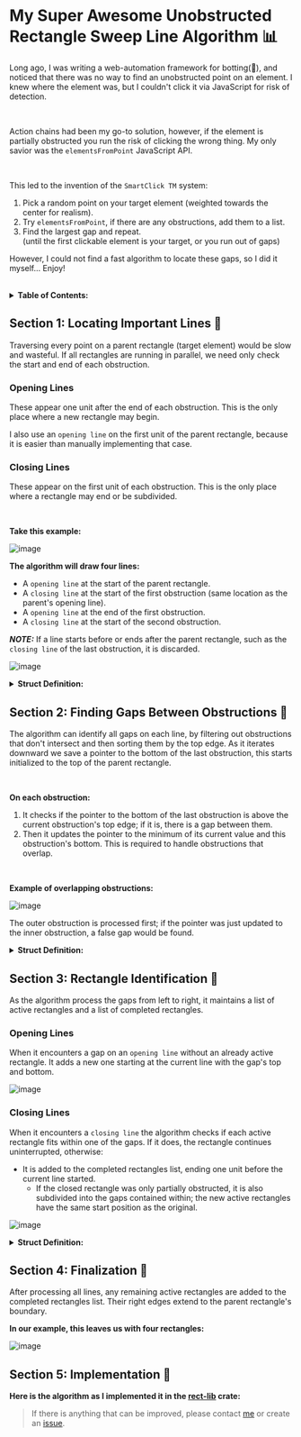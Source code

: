 <head>
  <title>Sweep Line Algorithm | Auxv.org</title>
  <meta name="author" content="Owen Friedman">
  <meta name="description" content="This sweep line algorithm identifies all unique gaps between rectangular obstructions 📊...
">
</head>

# My Super Awesome Unobstructed Rectangle Sweep Line Algorithm 📊

Long ago, I was writing a web-automation framework for botting(🤖), and noticed that there was no way to find an unobstructed point on an element. I knew where the element was, but I couldn't click it via JavaScript for risk of detection.

<br/>

Action chains had been my go-to solution, however, if the element is partially obstructed you run the risk of clicking the wrong thing. My only savior was the `elementsFromPoint` JavaScript API.

<br/>

This led to the invention of the `SmartClick TM` system:

1. Pick a random point on your target element (weighted towards the center for realism).
2. Try `elementsFromPoint`, if there are any obstructions, add them to a list.
3. Find the largest gap and repeat. <br/>
   (until the first clickable element is your target, or you run out of gaps)

However, I could not find a fast algorithm to locate these gaps, so I did it myself... Enjoy!

<br/>
<details>
<summary><b>Table of Contents:</b></summary>

- [My Super Awesome Unobstructed Rectangle Sweep Line Algorithm 📊](#my-supper-awesome-unobstructed-rectangle-sweep-line-algorithm)
- [Section 1: Locating Important Lines 🔭](#section-1-locating-important-lines)
- [Section 2: Finding Gaps Between Obstructions 📏](#section-2-finding-gaps-between-obstructions)
- [Section 3: Rectangle Identification 🧱](#section-3-rectangle-identification)
- [Section 4: Finalization 🏁](#section-4-finalization)
- [Section 5: Implementation 🔩](#section-5-implementation)

</details>


## Section 1: Locating Important Lines 🔭

Traversing every point on a parent rectangle (target element) would be slow and wasteful. If all rectangles are running in parallel, we need only check the start and end of each obstruction.
<br/>

### Opening Lines

These appear one unit after the end of each obstruction. This is the only place where a new rectangle may begin.

I also use an `opening line` on the first unit of the parent rectangle, because it is easier than manually implementing that case.

### Closing Lines

These appear on the first unit of each obstruction. This is the only place where a rectangle may end or be subdivided.

<br/>

**Take this example:**

![image](/algorithms/diagrams/unobstructed_sweep_line-1.svg)

**The algorithm will draw four lines:**

- A `opening line` at the start of the parent rectangle.
- A `closing line` at the start of the first obstruction (same location as the parent's opening line).
- A `opening line` at the end of the first obstruction.
- A `closing line` at the start of the second obstruction.

_**NOTE:**_ If a line starts before or ends after the parent rectangle, such as the `closing line` of the last obstruction, it is discarded.

![image](/algorithms/diagrams/unobstructed_sweep_line-2.svg)


<details>
<summary><b>Struct Definition:</b></summary>

```rs
/// A line we need to check for gaps.
struct Line<T> {
    x: T,
    opens: bool,
}
```

</details>


## Section 2: Finding Gaps Between Obstructions 📏

The algorithm can identify all gaps on each line, by filtering out obstructions that don't intersect and then sorting them by the top edge. As it iterates downward we save a pointer to the bottom of the last obstruction, this starts initialized to the top of the parent rectangle.

<br/>

**On each obstruction:**

1. It checks if the pointer to the bottom of the last obstruction is above the current obstruction's top edge; if it is, there is a gap between them.
2. Then it updates the pointer to the minimum of its current value and this obstruction's bottom. This is required to handle obstructions that overlap.

<br/>

**Example of overlapping obstructions:**

![image](/algorithms/diagrams/unobstructed_sweep_line-3.svg)

The outer obstruction is processed first; if the pointer was just updated to the inner obstruction, a false gap would be found.


<details>
<summary><b>Struct Definition:</b></summary>

```rs
/// A gap between two obstructions.
struct Gap<T> {
    top: T,
    bottom: T,
}
```

</details>


## Section 3: Rectangle Identification 🧱

As the algorithm process the gaps from left to right, it maintains a list of active rectangles and a list of completed rectangles.

### Opening Lines

When it encounters a gap on an `opening line` without an already active rectangle. It adds a new one starting at the current line with the gap's top and bottom.

![image](/algorithms/diagrams/unobstructed_sweep_line-4.svg)

### Closing Lines

When it encounters a `closing line` the algorithm checks if each active rectangle fits within one of the gaps. If it does, the rectangle continues uninterrupted, otherwise:
- It is added to the completed rectangles list, ending one unit before the current line started.
  - If the closed rectangle was only partially obstructed, it is also subdivided into the gaps contained within; the new active rectangles have the same start position as the original.

![image](/algorithms/diagrams/unobstructed_sweep_line-5.svg)

<details>
<summary><b>Struct Definition:</b></summary>

```rs
/// A rectangle that has not been obstructed yet.
#[derive(Clone)]
struct UnfinishedRect<T> {
    left: T, // Start
    top: T,
    bottom: T,
}
```

</details>


## Section 4: Finalization 🏁

After processing all lines, any remaining active rectangles are added to the completed rectangles list. Their right edges extend to the parent rectangle's boundary.

**In our example, this leaves us with four rectangles:**

![image](/algorithms/diagrams/unobstructed_sweep_line-6.svg)

## Section 5: Implementation 🔩

**Here is the algorithm as I implemented it in the [rect-lib](https://github.com/5-pebbles/rect-lib) crate:**

<div id="raw-content"></div>
<script>
  fetch('https://raw.githubusercontent.com/5-pebbles/rect-lib/refs/heads/main/src/unobstructed_sweep_line.rs')
    .then(response => response.text())
    .then(text => {
      const escaped_text = text
        .replace(/&/g, '&amp;')
        .replace(/</g, '&lt;')
        .replace(/>/g, '&gt;');
      document.getElementById('raw-content').innerHTML = `<pre><code class="language-rs">${escaped_text}</code></pre>`;
      hljs.highlightAll();
    })
    .catch(error => {
      document.getElementById('raw-content').innerHTML = 'Error loading content';
    });
</script>

> If there is anything that can be improved, please contact [me](/about) or create an [issue](https://github.com/5-pebbles/rect-lib/issues).


